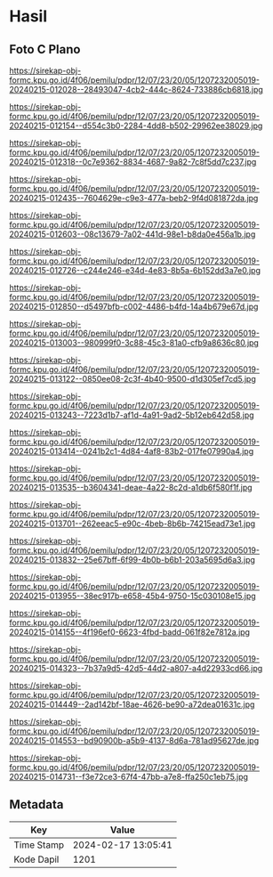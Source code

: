 # Hasil

## Foto C Plano

https://sirekap-obj-formc.kpu.go.id/4f06/pemilu/pdpr/12/07/23/20/05/1207232005019-20240215-012028--28493047-4cb2-444c-8624-733886cb6818.jpg

https://sirekap-obj-formc.kpu.go.id/4f06/pemilu/pdpr/12/07/23/20/05/1207232005019-20240215-012154--d554c3b0-2284-4dd8-b502-29962ee38029.jpg

https://sirekap-obj-formc.kpu.go.id/4f06/pemilu/pdpr/12/07/23/20/05/1207232005019-20240215-012318--0c7e9362-8834-4687-9a82-7c8f5dd7c237.jpg

https://sirekap-obj-formc.kpu.go.id/4f06/pemilu/pdpr/12/07/23/20/05/1207232005019-20240215-012435--7604629e-c9e3-477a-beb2-9f4d081872da.jpg

https://sirekap-obj-formc.kpu.go.id/4f06/pemilu/pdpr/12/07/23/20/05/1207232005019-20240215-012603--08c13679-7a02-441d-98e1-b8da0e456a1b.jpg

https://sirekap-obj-formc.kpu.go.id/4f06/pemilu/pdpr/12/07/23/20/05/1207232005019-20240215-012726--c244e246-e34d-4e83-8b5a-6b152dd3a7e0.jpg

https://sirekap-obj-formc.kpu.go.id/4f06/pemilu/pdpr/12/07/23/20/05/1207232005019-20240215-012850--d5497bfb-c002-4486-b4fd-14a4b679e67d.jpg

https://sirekap-obj-formc.kpu.go.id/4f06/pemilu/pdpr/12/07/23/20/05/1207232005019-20240215-013003--980999f0-3c88-45c3-81a0-cfb9a8636c80.jpg

https://sirekap-obj-formc.kpu.go.id/4f06/pemilu/pdpr/12/07/23/20/05/1207232005019-20240215-013122--0850ee08-2c3f-4b40-9500-d1d305ef7cd5.jpg

https://sirekap-obj-formc.kpu.go.id/4f06/pemilu/pdpr/12/07/23/20/05/1207232005019-20240215-013243--7223d1b7-af1d-4a91-9ad2-5b12eb642d58.jpg

https://sirekap-obj-formc.kpu.go.id/4f06/pemilu/pdpr/12/07/23/20/05/1207232005019-20240215-013414--0241b2c1-4d84-4af8-83b2-017fe07990a4.jpg

https://sirekap-obj-formc.kpu.go.id/4f06/pemilu/pdpr/12/07/23/20/05/1207232005019-20240215-013535--b3604341-deae-4a22-8c2d-a1db6f580f1f.jpg

https://sirekap-obj-formc.kpu.go.id/4f06/pemilu/pdpr/12/07/23/20/05/1207232005019-20240215-013701--262eeac5-e90c-4beb-8b6b-74215ead73e1.jpg

https://sirekap-obj-formc.kpu.go.id/4f06/pemilu/pdpr/12/07/23/20/05/1207232005019-20240215-013832--25e67bff-6f99-4b0b-b6b1-203a5695d6a3.jpg

https://sirekap-obj-formc.kpu.go.id/4f06/pemilu/pdpr/12/07/23/20/05/1207232005019-20240215-013955--38ec917b-e658-45b4-9750-15c030108e15.jpg

https://sirekap-obj-formc.kpu.go.id/4f06/pemilu/pdpr/12/07/23/20/05/1207232005019-20240215-014155--4f196ef0-6623-4fbd-badd-061f82e7812a.jpg

https://sirekap-obj-formc.kpu.go.id/4f06/pemilu/pdpr/12/07/23/20/05/1207232005019-20240215-014323--7b37a9d5-42d5-44d2-a807-a4d22933cd66.jpg

https://sirekap-obj-formc.kpu.go.id/4f06/pemilu/pdpr/12/07/23/20/05/1207232005019-20240215-014449--2ad142bf-18ae-4626-be90-a72dea01631c.jpg

https://sirekap-obj-formc.kpu.go.id/4f06/pemilu/pdpr/12/07/23/20/05/1207232005019-20240215-014553--bd90900b-a5b9-4137-8d6a-781ad95627de.jpg

https://sirekap-obj-formc.kpu.go.id/4f06/pemilu/pdpr/12/07/23/20/05/1207232005019-20240215-014731--f3e72ce3-67f4-47bb-a7e8-ffa250c1eb75.jpg


## Metadata

| Key        | Value               |
| ---------- | ------------------- |
| Time Stamp | 2024-02-17 13:05:41 |
| Kode Dapil | 1201                |



